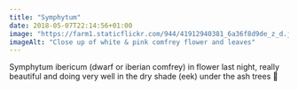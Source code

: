 ```yaml
---
title: "Symphytum"
date: 2018-05-07T22:14:56+01:00
image: "https://farm1.staticflickr.com/944/41912940381_6a36f8d9de_z_d.jpg"
imageAlt: "Close up of white & pink comfrey flower and leaves"
---
```


Symphytum ibericum (dwarf or iberian comfrey) in flower last night, really beautiful and doing very well in the dry shade (eek) under the ash trees 🙂 
